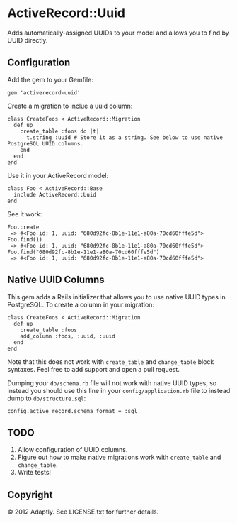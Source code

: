 # ActiveRecord::Uuid

Adds automatically-assigned UUIDs to your model and allows you to find by UUID directly.

## Configuration
Add the gem to your Gemfile:

```
gem 'activerecord-uuid'
```

Create a migration to inclue a uuid column:

```
class CreateFoos < ActiveRecord::Migration
  def up
    create_table :foos do |t|
      t.string :uuid # Store it as a string. See below to use native PostgreSQL UUID columns.
    end
  end
end
```

Use it in your ActiveRecord model:

```
class Foo < ActiveRecord::Base
  include ActiveRecord::Uuid
end
```

See it work:

```
Foo.create
 => #<Foo id: 1, uuid: "680d92fc-8b1e-11e1-a80a-70cd60fffe5d">
Foo.find(1)
 => #<Foo id: 1, uuid: "680d92fc-8b1e-11e1-a80a-70cd60fffe5d">
Foo.find("680d92fc-8b1e-11e1-a80a-70cd60fffe5d")
 => #<Foo id: 1, uuid: "680d92fc-8b1e-11e1-a80a-70cd60fffe5d">
```

## Native UUID Columns

This gem adds a Rails initializer that allows you to use native UUID types in PostgreSQL. To create a column in your migration:

```
class CreateFoos < ActiveRecord::Migration
  def up
    create_table :foos
    add_column :foos, :uuid, :uuid
  end
end
```

Note that this does not work with `create_table` and `change_table` block syntaxes. Feel free to add support and open a pull request.

Dumping your `db/schema.rb` file will not work with native UUID types, so instead you should use this line in your `config/application.rb` file to instead dump to `db/structure.sql`:

```
config.active_record.schema_format = :sql
```

## TODO

1. Allow configuration of UUID columns.
2. Figure out how to make native migrations work with `create_table` and `change_table`.
3. Write tests!

## Copyright

&copy; 2012 Adaptly. See LICENSE.txt for further details.

